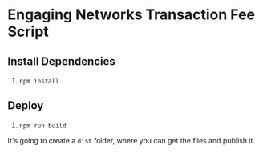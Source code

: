 # Engaging Networks Transaction Fee Script

## Install Dependencies

1. `npm install`

## Deploy

1. `npm run build`

It's going to create a `dist` folder, where you can get the files and publish it.
